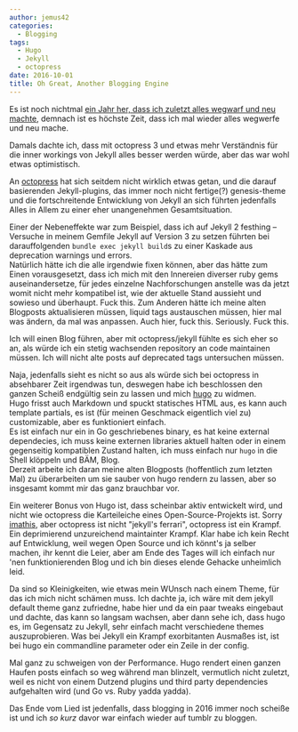 ```yaml
---
author: jemus42
categories:
  - Blogging
tags:
  - Hugo
  - Jekyll
  - octopress
date: 2016-10-01
title: Oh Great, Another Blogging Engine
---
```


Es ist noch nichtmal [ein Jahr her, dass ich zuletzt alles wegwarf und neu machte](/2015/11/oh-its-octopress.-again./), demnach ist es höchste Zeit, dass ich mal wieder alles wegwerfe und neu mache.

Damals dachte ich, dass mit octopress 3 und etwas mehr Verständnis für die inner workings von Jekyll alles besser werden würde, aber das war wohl etwas optimistisch.  

An [octopress](https://github.com/octopress/octopress) hat sich seitdem nicht wirklich etwas getan, und die darauf basierenden Jekyll-plugins, das immer noch nicht fertige(?) genesis-theme und die fortschreitende Entwicklung von Jekyll an sich führten jedenfalls Alles in Allem zu einer eher unangenehmen Gesamtsituation.  

Einer der Nebeneffekte war zum Beispiel, dass ich auf Jekyll 2 festhing – Versuche in meinem Gemfile Jekyll auf Version 3 zu setzen führten bei darauffolgenden `bundle exec jekyll build`s zu einer Kaskade aus deprecation warnings und errors.  
Natürlich hätte ich die alle irgendwie fixen können, aber das hätte zum Einen vorausgesetzt, dass ich mich mit den Innereien diverser ruby gems auseinandersetze, für jedes einzelne Nachforschungen anstelle was da jetzt womit nicht mehr kompatibel ist, wie der aktuelle Stand aussieht und sowieso und überhaupt. Fuck this. Zum Anderen hätte ich meine alten Blogposts aktualisieren müssen, liquid tags austauschen müssen, hier mal was ändern, da mal was anpassen. Auch hier, fuck this. Seriously. Fuck this.  

Ich will einen Blog führen, aber mit octopress/jekyll fühlte es sich eher so an, als würde ich ein stetig wachsenden repository an code maintainen müssen. Ich will nicht alte posts auf deprecated tags untersuchen müssen.  

Naja, jedenfalls sieht es nicht so aus als würde sich bei octopress in absehbarer Zeit irgendwas tun, deswegen habe ich beschlossen den ganzen Scheiß endgültig sein zu lassen und mich [hugo](https://gohugo.io/) zu widmen.  
Hugo frisst auch Markdown und spuckt statisches HTML aus, es kann auch template partials, es ist (für meinen Geschmack eigentlich viel zu) customizable, aber es funktioniert einfach.  
Es ist einfach nur ein in Go geschriebenes binary, es hat keine external dependecies, ich muss keine externen libraries aktuell halten oder in einem gegenseitig kompatiblen Zustand halten, ich muss einfach nur `hugo` in die Shell klöppeln und BÄM, Blog.  
Derzeit arbeite ich daran meine alten Blogposts (hoffentlich zum letzten Mal) zu überarbeiten um sie sauber von hugo rendern zu lassen, aber so insgesamt kommt mir das ganz brauchbar vor.  

Ein weiterer Bonus von Hugo ist, dass scheinbar aktiv entwickelt wird, und nicht wie octopress die Karteileiche eines Open-Source-Projekts ist. Sorry [imathis](https://github.com/imathis), aber octopress ist nicht "jekyll's ferrari", octopress ist ein Krampf. Ein deprimierend unzureichend maintainter Krampf. Klar habe ich kein Recht auf Entwicklung, weil wegen Open Source und ich könnt's ja selber machen, ihr kennt die Leier, aber am Ende des Tages will ich einfach nur 'nen funktionierenden Blog und ich bin dieses elende Gehacke unheimlich leid.  

Da sind so Kleinigkeiten, wie etwas mein WUnsch nach einem Theme, für das ich mich nicht schämen muss. Ich dachte ja, ich wäre mit dem jekyll default theme ganz zufriedne, habe hier und da ein paar tweaks eingebaut und dachte, das kann so langsam wachsen, aber dann sehe ich, dass hugo es, im Gegensatz zu Jekyll, sehr einfach macht verschiedene themes auszuprobieren. Was bei Jekyll ein Krampf exorbitanten Ausmaßes ist, ist bei hugo ein commandline parameter oder ein Zeile in der config.  

Mal ganz zu schweigen von der Performance. Hugo rendert einen ganzen Haufen posts einfach so weg während man blinzelt, vermutlich nicht zuletzt, weil es nicht von einem Dutzend plugins und third party dependencies aufgehalten wird (und Go vs. Ruby yadda yadda).

Das Ende vom Lied ist jedenfalls, dass blogging in 2016 immer noch scheiße ist und ich *so kurz* davor war einfach wieder auf tumblr zu bloggen.
